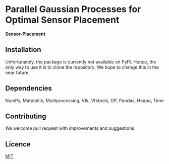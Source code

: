 # Parallel Gaussian Processes for Optimal Sensor Placement 
**Sensor-Placement** 

## Installation
Unfortunately, the package is currently not available on PyPi. Hence, the only way to use it is to clone the repository. We hope to change this in the near future.

## Dependencies
NumPy, Matplotlib, Multiprocessing, Vtk, Vtktools, GP, Pandas, Heapq, Time

## Contributing
We welcome pull request with improvements and suggestions.

## Licence 
[MIT](https://github.com/tolgadur/Sensor-Placement/blob/add-license-1/LICENSE)
